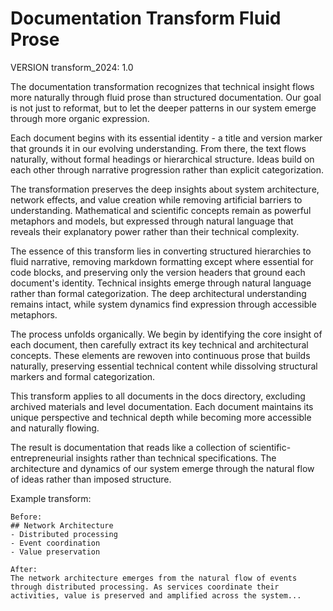 # Documentation Transform Fluid Prose

VERSION transform_2024: 1.0

The documentation transformation recognizes that technical insight flows more naturally through fluid prose than structured documentation. Our goal is not just to reformat, but to let the deeper patterns in our system emerge through more organic expression.

Each document begins with its essential identity - a title and version marker that grounds it in our evolving understanding. From there, the text flows naturally, without formal headings or hierarchical structure. Ideas build on each other through narrative progression rather than explicit categorization.

The transformation preserves the deep insights about system architecture, network effects, and value creation while removing artificial barriers to understanding. Mathematical and scientific concepts remain as powerful metaphors and models, but expressed through natural language that reveals their explanatory power rather than their technical complexity.

The essence of this transform lies in converting structured hierarchies to fluid narrative, removing markdown formatting except where essential for code blocks, and preserving only the version headers that ground each document's identity. Technical insights emerge through natural language rather than formal categorization. The deep architectural understanding remains intact, while system dynamics find expression through accessible metaphors.

The process unfolds organically. We begin by identifying the core insight of each document, then carefully extract its key technical and architectural concepts. These elements are rewoven into continuous prose that builds naturally, preserving essential technical content while dissolving structural markers and formal categorization.

This transform applies to all documents in the docs directory, excluding archived materials and level documentation. Each document maintains its unique perspective and technical depth while becoming more accessible and naturally flowing.

The result is documentation that reads like a collection of scientific-entrepreneurial insights rather than technical specifications. The architecture and dynamics of our system emerge through the natural flow of ideas rather than imposed structure.

Example transform:
```
Before:
## Network Architecture
- Distributed processing
- Event coordination
- Value preservation

After:
The network architecture emerges from the natural flow of events through distributed processing. As services coordinate their activities, value is preserved and amplified across the system...
